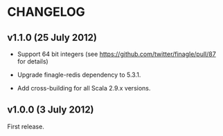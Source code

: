 CHANGELOG
=========

v1.1.0 (25 July 2012)
---------------------

* Support 64 bit integers (see https://github.com/twitter/finagle/pull/87 for details)

* Upgrade finagle-redis dependency to 5.3.1.

* Add cross-building for all Scala 2.9.x versions.

v1.0.0 (3 July 2012)
--------------------

First release.
